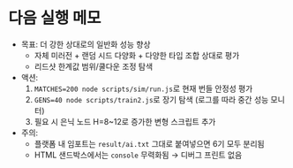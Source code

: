 # 다음 실행 메모

- 목표: 더 강한 상대로의 일반화 성능 향상
  - 자체 미러전 + 랜덤 시드 다양화 + 다양한 타입 조합 상대로 평가
  - 리드샷 한계값 범위/쿨다운 조정 탐색
- 액션:
  1) `MATCHES=200 node scripts/sim/run.js`로 현재 번들 안정성 평가
  2) `GENS=40 node scripts/train2.js`로 장기 탐색 (로그를 따라 중간 성능 모니터)
  3) 필요 시 은닉 노드 H=8~12로 증가한 변형 스크립트 추가
- 주의:
  - 플랫폼 내 임포트는 `result/ai.txt` 그대로 붙여넣으면 6기 모두 분리됨
  - HTML 샌드박스에서는 `console` 무력화됨 → 디버그 프린트 없음
